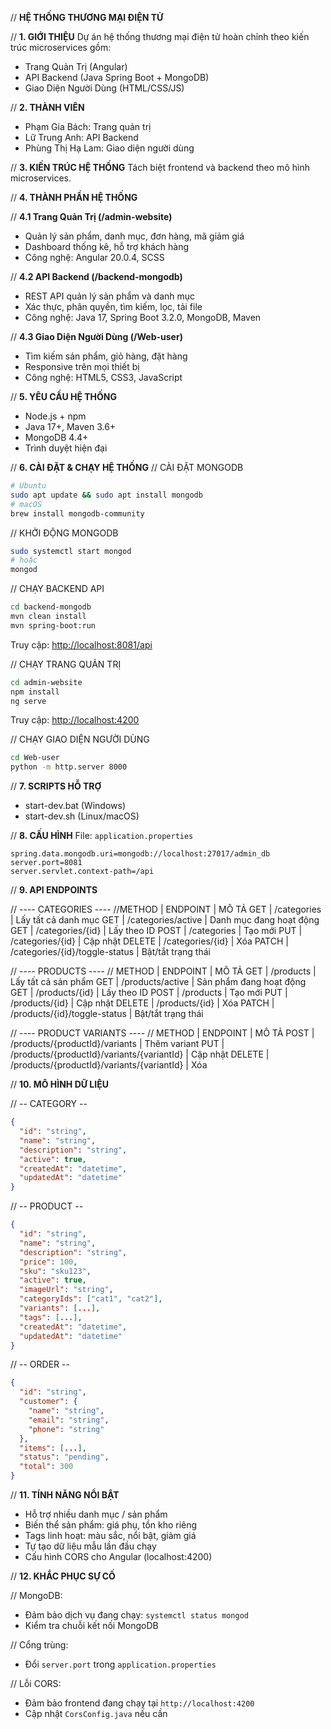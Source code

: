 // **HỆ THỐNG THƯƠNG MẠI ĐIỆN TỬ**

// **1. GIỚI THIỆU**
Dự án hệ thống thương mại điện tử hoàn chỉnh theo kiến trúc microservices gồm:

* Trang Quản Trị (Angular)
* API Backend (Java Spring Boot + MongoDB)
* Giao Diện Người Dùng (HTML/CSS/JS)

// **2. THÀNH VIÊN**

* Phạm Gia Bách: Trang quản trị
* Lữ Trung Anh: API Backend
* Phùng Thị Hạ Lam: Giao diện người dùng

// **3. KIẾN TRÚC HỆ THỐNG**
Tách biệt frontend và backend theo mô hình microservices.

// **4. THÀNH PHẦN HỆ THỐNG**

// **4.1 Trang Quản Trị (/admin-website)**

* Quản lý sản phẩm, danh mục, đơn hàng, mã giảm giá
* Dashboard thống kê, hỗ trợ khách hàng
* Công nghệ: Angular 20.0.4, SCSS

// **4.2 API Backend (/backend-mongodb)**

* REST API quản lý sản phẩm và danh mục
* Xác thực, phân quyền, tìm kiếm, lọc, tải file
* Công nghệ: Java 17, Spring Boot 3.2.0, MongoDB, Maven

// **4.3 Giao Diện Người Dùng (/Web-user)**

* Tìm kiếm sản phẩm, giỏ hàng, đặt hàng
* Responsive trên mọi thiết bị
* Công nghệ: HTML5, CSS3, JavaScript

// **5. YÊU CẦU HỆ THỐNG**

* Node.js + npm
* Java 17+, Maven 3.6+
* MongoDB 4.4+
* Trình duyệt hiện đại

// **6. CÀI ĐẶT & CHẠY HỆ THỐNG**
// CÀI ĐẶT MONGODB

```bash
# Ubuntu
sudo apt update && sudo apt install mongodb
# macOS
brew install mongodb-community
```

// KHỞI ĐỘNG MONGODB

```bash
sudo systemctl start mongod
# hoặc
mongod
```

// CHẠY BACKEND API

```bash
cd backend-mongodb
mvn clean install
mvn spring-boot:run
```

Truy cập: [http://localhost:8081/api](http://localhost:8081/api)

// CHẠY TRANG QUẢN TRỊ

```bash
cd admin-website
npm install
ng serve
```

Truy cập: [http://localhost:4200](http://localhost:4200)

// CHẠY GIAO DIỆN NGƯỜI DÙNG

```bash
cd Web-user
python -m http.server 8000
```

// **7. SCRIPTS HỖ TRỢ**

* start-dev.bat (Windows)
* start-dev.sh (Linux/macOS)

// **8. CẤU HÌNH**
File: `application.properties`

```properties
spring.data.mongodb.uri=mongodb://localhost:27017/admin_db
server.port=8081
server.servlet.context-path=/api
```

// **9. API ENDPOINTS**

// ---- CATEGORIES ----
//METHOD | ENDPOINT                | MÔ TẢ
GET     | /categories              | Lấy tất cả danh mục
GET     | /categories/active       | Danh mục đang hoạt động
GET     | /categories/{id}         | Lấy theo ID
POST    | /categories              | Tạo mới
PUT     | /categories/{id}         | Cập nhật
DELETE  | /categories/{id}         | Xóa
PATCH   | /categories/{id}/toggle-status | Bật/tắt trạng thái

// ---- PRODUCTS ----
// METHOD | ENDPOINT               | MÔ TẢ
GET     | /products                | Lấy tất cả sản phẩm
GET     | /products/active         | Sản phẩm đang hoạt động
GET     | /products/{id}           | Lấy theo ID
POST    | /products                | Tạo mới
PUT     | /products/{id}           | Cập nhật
DELETE  | /products/{id}           | Xóa
PATCH   | /products/{id}/toggle-status | Bật/tắt trạng thái

// ---- PRODUCT VARIANTS ----
// METHOD | ENDPOINT                                 | MÔ TẢ
POST    | /products/{productId}/variants             | Thêm variant
PUT     | /products/{productId}/variants/{variantId} | Cập nhật
DELETE  | /products/{productId}/variants/{variantId} | Xóa

// **10. MÔ HÌNH DỮ LIỆU**

// -- CATEGORY --

```json
{
  "id": "string",
  "name": "string",
  "description": "string",
  "active": true,
  "createdAt": "datetime",
  "updatedAt": "datetime"
}
```

// -- PRODUCT --

```json
{
  "id": "string",
  "name": "string",
  "description": "string",
  "price": 100,
  "sku": "sku123",
  "active": true,
  "imageUrl": "string",
  "categoryIds": ["cat1", "cat2"],
  "variants": [...],
  "tags": [...],
  "createdAt": "datetime",
  "updatedAt": "datetime"
}
```

// -- ORDER --

```json
{
  "id": "string",
  "customer": {
    "name": "string",
    "email": "string",
    "phone": "string"
  },
  "items": [...],
  "status": "pending",
  "total": 300
}
```

// **11. TÍNH NĂNG NỔI BẬT**

* Hỗ trợ nhiều danh mục / sản phẩm
* Biến thể sản phẩm: giá phụ, tồn kho riêng
* Tags linh hoạt: màu sắc, nổi bật, giảm giá
* Tự tạo dữ liệu mẫu lần đầu chạy
* Cấu hình CORS cho Angular (localhost:4200)

// **12. KHẮC PHỤC SỰ CỐ**

// MongoDB:

* Đảm bảo dịch vụ đang chạy: `systemctl status mongod`
* Kiểm tra chuỗi kết nối MongoDB

// Cổng trùng:

* Đổi `server.port` trong `application.properties`

// Lỗi CORS:

* Đảm bảo frontend đang chạy tại `http://localhost:4200`
* Cập nhật `CorsConfig.java` nếu cần
